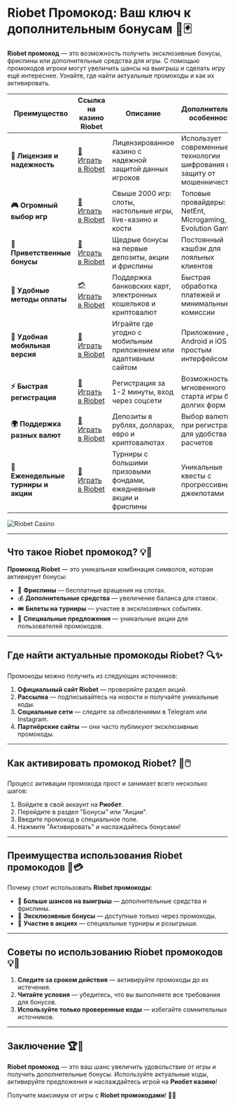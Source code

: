 # Riobet Промокод: Ваш ключ к дополнительным бонусам 🎁🃏

**Riobet промокод** — это возможность получить эксклюзивные бонусы, фриспины или дополнительные средства для игры. С помощью промокодов игроки могут увеличить шансы на выигрыш и сделать игру ещё интереснее. Узнайте, где найти актуальные промокоды и как их активировать.

| **Преимущество**                      | **Ссылка на казино Riobet**                | **Описание**                                       | **Дополнительные особенности**                     |
|----------------------------------------|--------------------------------------------|--------------------------------------------------|--------------------------------------------------|
| **🎰 Лицензия и надежность**           | [💎 Играть в Riobet](https://brandplay.link/7xBLTPyj) | Лицензированное казино с надежной защитой данных игроков | Использует современные технологии шифрования и защиту от мошенничества |
| **🎮 Огромный выбор игр**              | [🎉 Играть в Riobet](https://brandplay.link/7xBLTPyj) | Свыше 2000 игр: слоты, настольные игры, live-казино и кости | Топовые провайдеры: NetEnt, Microgaming, Evolution Gaming |
| **🎁 Приветственные бонусы**          | [🎯 Играть в Riobet](https://brandplay.link/7xBLTPyj) | Щедрые бонусы на первые депозиты, акции и фриспины | Постоянный кэшбэк для лояльных клиентов |
| **💸 Удобные методы оплаты**           | [💳 Играть в Riobet](https://brandplay.link/7xBLTPyj) | Поддержка банковских карт, электронных кошельков и криптовалют | Быстрая обработка платежей и минимальные комиссии |
| **📱 Удобная мобильная версия**        | [🚀 Играть в Riobet](https://brandplay.link/7xBLTPyj) | Играйте где угодно с мобильным приложением или адаптивным сайтом | Приложение для Android и iOS с простым интерфейсом |
| **⚡ Быстрая регистрация**             | [🔑 Играть в Riobet](https://brandplay.link/7xBLTPyj) | Регистрация за 1-2 минуты, вход через соцсети | Возможность мгновенного старта игры без долгих форм |
| **🌍 Поддержка разных валют**          | [💸 Играть в Riobet](https://brandplay.link/7xBLTPyj) | Депозиты в рублях, долларах, евро и криптовалютах | Выбор валюты при регистрации для удобства расчетов |
| **🏅 Еженедельные турниры и акции**    | [🎲 Играть в Riobet](https://brandplay.link/7xBLTPyj) | Турниры с большими призовыми фондами, ежедневные акции и фриспины | Уникальные квесты с прогрессивными джекпотами |

![Riobet Casino](https://www.bragazeta.ru/wp-content/uploads/2023/06/riobet1.webp)

---

## Что такое Riobet промокод? 💡🎲

**Промокод Riobet** — это уникальная комбинация символов, которая активирует бонусы:

- 🎁 **Фриспины** — бесплатные вращения на слотах.
- 💰 **Дополнительные средства** — увеличение баланса для ставок.
- 🎟️ **Билеты на турниры** — участие в эксклюзивных событиях.
- 🌟 **Специальные предложения** — уникальные акции для пользователей промокодов.

---

## Где найти актуальные промокоды Riobet? 🔍✨

Промокоды можно получить из следующих источников:

1. **Официальный сайт Riobet** — проверяйте раздел акций.
2. **Рассылка** — подписывайтесь на новости и получайте уникальные коды.
3. **Социальные сети** — следите за обновлениями в Telegram или Instagram.
4. **Партнёрские сайты** — они часто публикуют эксклюзивные промокоды.

---

## Как активировать промокод Riobet? 🚀🖱️

Процесс активации промокода прост и занимает всего несколько шагов:

1. Войдите в свой аккаунт на **Риобет**.
2. Перейдите в раздел "Бонусы" или "Акции".
3. Введите промокод в специальное поле.
4. Нажмите "Активировать" и наслаждайтесь бонусами!

---

## Преимущества использования Riobet промокодов 🌟💳

Почему стоит использовать **Riobet промокоды**:

- 🎰 **Больше шансов на выигрыш** — дополнительные средства и фриспины.
- 🔐 **Эксклюзивные бонусы** — доступные только через промокоды.
- 🎲 **Участие в акциях** — специальные турниры и розыгрыши.

---

## Советы по использованию Riobet промокодов 💡🎯

1. **Следите за сроком действия** — активируйте промокоды до их истечения.
2. **Читайте условия** — убедитесь, что вы выполняете все требования для бонусов.
3. **Используйте только проверенные коды** — избегайте сомнительных источников.

---

## Заключение 🏆🎉

**Riobet промокод** — это ваш шанс увеличить удовольствие от игры и получить дополнительные бонусы. Используйте актуальные коды, активируйте предложения и наслаждайтесь игрой на **Риобет казино**!

Получите максимум от игры с **Riobet промокодами**! 🎁🌟
